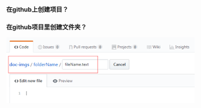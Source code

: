 ### 在github上创建项目？

### 在github项目里创建文件夹？
![](https://raw.githubusercontent.com/FireJoinSnow/doc-imgs/master/github/201904181146.png)
	